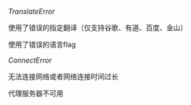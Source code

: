 *TranslateError*

使用了错误的指定翻译（仅支持谷歌、有道、百度、金山）

使用了错误的语言flag

*ConnectError*

无法连接网络或者网络连接时间过长

代理服务器不可用
